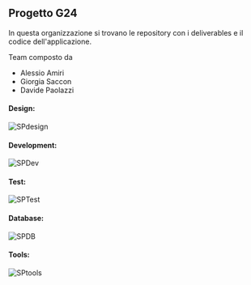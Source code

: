 ## Progetto G24 

In questa organizzazione si trovano le repository con i deliverables e il codice dell'applicazione.

Team composto da
- Alessio Amiri
- Giorgia Saccon
- Davide Paolazzi

#### Design:
![SPdesign](https://skillicons.dev/icons?i=figma)
#### Development:
![SPDev](https://skillicons.dev/icons?i=nextjs,nodejs,react)
#### Test:
![SPTest](https://skillicons.dev/icons?i=jest)
#### Database:
![SPDB](https://skillicons.dev/icons?i=mongodb)
#### Tools:
![SPtools](https://skillicons.dev/icons?i=vscode,git,github,regex)
